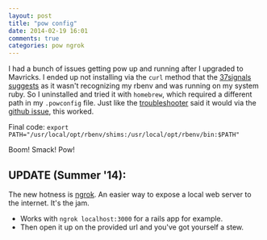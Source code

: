 ```yaml
---
layout: post
title: "pow config"
date: 2014-02-19 16:01
comments: true
categories: pow ngrok
---
```


I had a bunch of issues getting pow up and running after I upgraded to Mavricks. I ended up not installing via the `curl` method that the [37signals suggests](http://pow.cx/) as it wasn't recognizing my rbenv and was running on my system ruby. So I uninstalled and tried it with `homebrew`, which required a different path in my `.powconfig` file. Just like the [troubleshooter](https://github.com/basecamp/pow/wiki/Troubleshooting#rbenv) said it would via the [github issue](https://github.com/basecamp/pow/issues/202#issuecomment-2640707), this worked.

Final code: `export PATH="/usr/local/opt/rbenv/shims:/usr/local/opt/rbenv/bin:$PATH"`

Boom! Smack! Pow!

## UPDATE (Summer '14):
The new hotness is [ngrok](https://ngrok.com/). An easier way to expose a local web server to the internet. It's the jam.

  - Works with `ngrok localhost:3000` for a rails app for example.
  - Then open it up on the provided url and you've got yourself a stew.
